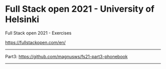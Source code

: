 # Full Stack open 2021 - University of Helsinki
Full Stack open 2021 - Exercises

https://fullstackopen.com/en/

---

Part3: https://github.com/magnusws/fs21-part3-phonebook

---
